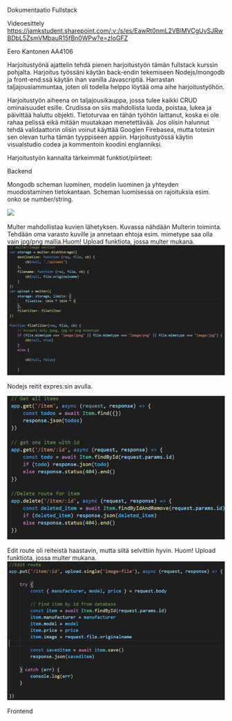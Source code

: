 Dokumentaatio Fullstack 


Videoesittely https://jamkstudent.sharepoint.com/:v:/s/es/EawRt0nmL2VBlMVCgUvSJRwBDbL5ZsmVMbauR15fBn0WPw?e=zIoGFZ


Eero Kantonen AA4106


Harjoitustyönä ajattelin tehdä pienen harjoitustyön tämän fullstack kurssin pohjalta. Harjoitus työssäni käytän back-endin tekemiseen Nodejs/mongodb ja front-end:ssä käytän ihan vanilla Javascriptiä. Harrastan taljajousiammuntaa, joten oli todella helppo löytää oma aihe harjoitustyöhön. 

Harjoitustyön aiheena on taljajousikauppa, jossa tulee kaikki CRUD ominaisuudet esille. Crudissa on siis mahdollista luoda, poistaa, lukea ja päivittää haluttu objekti. Tietoturvaa en tähän työhön laittanut, koska ei ole rahaa pelissä eikä mitään muutakaan menetettävää. Jos olisin halunnut tehdä validaattorin olisin voinut käyttää Googlen Firebasea, mutta totesin sen olevan turha tämän tyyppiseen appiin. Harjoitustyössä käytin visualstudio codea ja kommentoin koodini englanniksi.

Harjoitustyön kannalta tärkeimmät funktiot/piirteet:

Backend

Mongodb scheman luominen, modelin luominen ja yhteyden muodostaminen tietokantaan. Scheman luomisessa on rajoituksia esim. onko se number/string.

![](portfolio/OMA-projekti/Dokumentaatio/images/mongo-model.PNG)

Multer mahdollistaa kuvien lähetyksen. Kuvassa nähdään Multerin toiminta. Tehdään oma varasto kuville ja annetaan ehtoja esim. mimetype saa olla vain jpg/png mallia.Huom! Upload funktiota, jossa multer mukana.
![](OMA-projekti/Dokumentaatio/images/multer.PNG)


Nodejs reitit expres:sin avulla. 

![](OMA-projekti/Dokumentaatio/images/routes.PNG)

Edit route oli reiteistä haastavin, mutta siitä selvittiin hyvin. Huom! Upload funktiota, jossa multer mukana.
![](OMA-projekti/Dokumentaatio/images/edit-route.PNG)


Frontend


